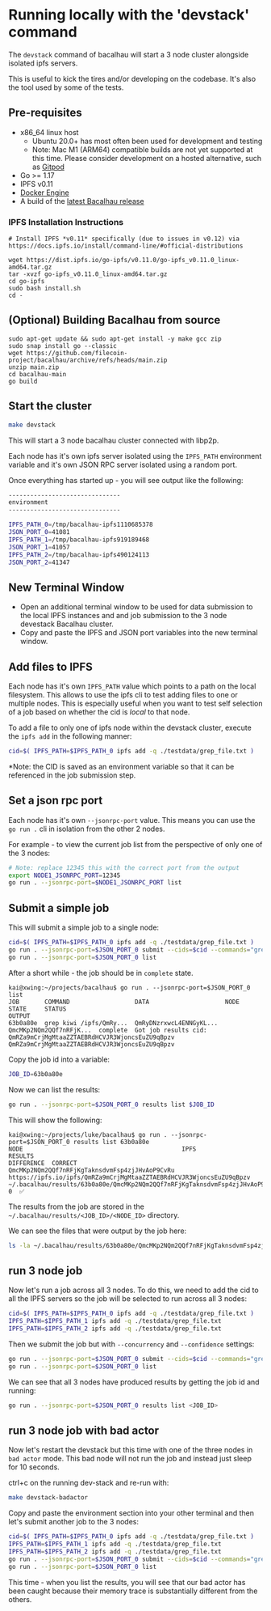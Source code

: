 # Running locally with the 'devstack' command

The `devstack` command of bacalhau will start a 3 node cluster alongside isolated ipfs servers.

This is useful to kick the tires and/or developing on the codebase.  It's also the tool used by some of the tests.

## Pre-requisites

 * x86_64 linux host
    * Ubuntu 20.0+ has most often been used for development and testing
    * Note: Mac M1 (ARM64) compatible builds are not yet supported at this time. Please consider development on a hosted alternative, such as [Gitpod](https://gitpod.io/#https://github.com/filecoin-project/bacalhau)
 * Go >= 1.17
 * IPFS v0.11
 * [Docker Engine](https://docs.docker.com/get-docker/)
 * A build of the [latest Bacalhau release](https://github.com/filecoin-project/bacalhau/releases/)


### IPFS Installation Instructions

```
# Install IPFS *v0.11* specifically (due to issues in v0.12) via https://docs.ipfs.io/install/command-line/#official-distributions

wget https://dist.ipfs.io/go-ipfs/v0.11.0/go-ipfs_v0.11.0_linux-amd64.tar.gz
tar -xvzf go-ipfs_v0.11.0_linux-amd64.tar.gz
cd go-ipfs
sudo bash install.sh
cd -
```

## (Optional) Building Bacalhau from source

```
sudo apt-get update && sudo apt-get install -y make gcc zip
sudo snap install go --classic
wget https://github.com/filecoin-project/bacalhau/archive/refs/heads/main.zip
unzip main.zip
cd bacalhau-main
go build

```



## Start the cluster

```bash
make devstack
```

This will start a 3 node bacalhau cluster connected with libp2p.

Each node has it's own ipfs server isolated using the `IPFS_PATH` environment variable and it's own JSON RPC server isolated using a random port.

Once everything has started up - you will see output like the following:

```bash
-------------------------------                                     
environment                                                         
-------------------------------                                     

IPFS_PATH_0=/tmp/bacalhau-ipfs1110685378                            
JSON_PORT_0=41081                                                   
IPFS_PATH_1=/tmp/bacalhau-ipfs919189468                             
JSON_PORT_1=41057                                                   
IPFS_PATH_2=/tmp/bacalhau-ipfs490124113                             
JSON_PORT_2=41347
```

## New Terminal Window
* Open an additional terminal window to be used for data submission to the local IPFS instances and and job submission to the 3 node devestack Bacalhau cluster.
* Copy and paste the IPFS and JSON port variables into the new terminal window.

## Add files to IPFS

Each node has it's own `IPFS_PATH` value which points to a path on the local filesystem.  This allows to use the ipfs cli to test adding files to one or multiple nodes.  This is especially useful when you want to test self selection of a job based on whether the cid is *local* to that node.

To add a file to only one of ipfs node within the devstack cluster, execute the `ipfs add` in the following manner:

```bash
cid=$( IPFS_PATH=$IPFS_PATH_0 ipfs add -q ./testdata/grep_file.txt )
```
*Note: the CID is saved as an environment variable so that it can be referenced in the job submission step.

## Set a json rpc port

Each node has it's own `--jsonrpc-port` value.  This means you can use the `go run .` cli in isolation from the other 2 nodes.

For example - to view the current job list from the perspective of only one of the 3 nodes:

```bash
# Note: replace 12345 this with the correct port from the output
export NODE1_JSONRPC_PORT=12345
go run . --jsonrpc-port=$NODE1_JSONRPC_PORT list
```

## Submit a simple job

This will submit a simple job to a single node:

```bash
cid=$( IPFS_PATH=$IPFS_PATH_0 ipfs add -q ./testdata/grep_file.txt )
go run . --jsonrpc-port=$JSON_PORT_0 submit --cids=$cid --commands="grep usr /ipfs/$cid"
go run . --jsonrpc-port=$JSON_PORT_0 list
```

After a short while - the job should be in `complete` state.

```
kai@xwing:~/projects/bacalhau$ go run . --jsonrpc-port=$JSON_PORT_0 list
JOB       COMMAND                  DATA                     NODE                     STATE     STATUS                                                               OUTPUT                                         
63b0a80e  grep kiwi /ipfs/QmRy...  QmRyDNzrxwcL4ENNGyKL...  QmcMKp2NQm2QQf7nRFjK...  complete  Got job results cid: QmRZa9mCrjMgMtaaZZTAEBRdHCVJR3WjoncsEuZU9qBpzv  QmRZa9mCrjMgMtaaZZTAEBRdHCVJR3WjoncsEuZU9qBpzv
```

Copy the job id into a variable:

```bash
JOB_ID=63b0a80e
```

Now we can list the results:

```bash
go run . --jsonrpc-port=$JSON_PORT_0 results list $JOB_ID
```

This will show the following:

```
kai@xwing:~/projects/luke/bacalhau$ go run . --jsonrpc-port=$JSON_PORT_0 results list 63b0a80e
NODE                                            IPFS                                                                 RESULTS                                                                      DIFFERENCE  CORRECT 
QmcMKp2NQm2QQf7nRFjKgTaknsdvmFsp4zjJHvAoP9CvRu  https://ipfs.io/ipfs/QmRZa9mCrjMgMtaaZZTAEBRdHCVJR3WjoncsEuZU9qBpzv  ~/.bacalhau/results/63b0a80e/QmcMKp2NQm2QQf7nRFjKgTaknsdvmFsp4zjJHvAoP9CvRu           0  ✅      
```

The results from the job are stored in the `~/.bacalhau/results/<JOB_ID>/<NODE_ID>` directory.

We can see the files that were output by the job here:

```bash
ls -la ~/.bacalhau/results/63b0a80e/QmcMKp2NQm2QQf7nRFjKgTaknsdvmFsp4zjJHvAoP9CvRu
```

## run 3 node job

Now let's run a job across all 3 nodes.  To do this, we need to add the cid to all the IPFS servers so the job will be selected to run across all 3 nodes:

```bash
cid=$( IPFS_PATH=$IPFS_PATH_0 ipfs add -q ./testdata/grep_file.txt )
IPFS_PATH=$IPFS_PATH_1 ipfs add -q ./testdata/grep_file.txt
IPFS_PATH=$IPFS_PATH_2 ipfs add -q ./testdata/grep_file.txt
```

Then we submit the job but with `--concurrency` and `--confidence` settings:

```bash
go run . --jsonrpc-port=$JSON_PORT_0 submit --cids=$cid --commands="grep pear /ipfs/$cid" --concurrency=3 --confidence=2
go run . --jsonrpc-port=$JSON_PORT_0 list
```

We can see that all 3 nodes have produced results by getting the job id and running:

```bash
go run . --jsonrpc-port=$JSON_PORT_0 results list <JOB_ID>
```

## run 3 node job with bad actor

Now let's restart the devstack but this time with one of the three nodes in `bad actor` mode.  This bad node will not run the job and instead just sleep for 10 seconds.

ctrl+c on the running dev-stack and re-run with:

```bash
make devstack-badactor
```

Copy and paste the environment section into your other terminal and then let's submit another job to the 3 nodes:

```bash
cid=$( IPFS_PATH=$IPFS_PATH_0 ipfs add -q ./testdata/grep_file.txt )
IPFS_PATH=$IPFS_PATH_1 ipfs add -q ./testdata/grep_file.txt
IPFS_PATH=$IPFS_PATH_2 ipfs add -q ./testdata/grep_file.txt
go run . --jsonrpc-port=$JSON_PORT_0 submit --cids=$cid --commands="grep pear /ipfs/$cid" --concurrency=3 --confidence=2
go run . --jsonrpc-port=$JSON_PORT_0 list
```

This time - when you list the results, you will see that our bad actor has been caught because their memory trace is substantially different from the others.